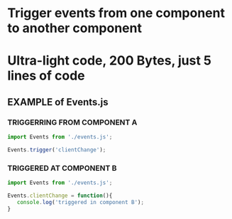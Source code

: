 
# Trigger events from one component to another component
# Ultra-light code, 200 Bytes, just 5 lines of code


## EXAMPLE of Events.js

### TRIGGERRING FROM COMPONENT A

```js
import Events from './events.js';

Events.trigger('clientChange');
```




### TRIGGERED AT COMPONENT B

```js
import Events from './events.js';

Events.clientChange = function(){
   console.log('triggered in component B');
}
```
